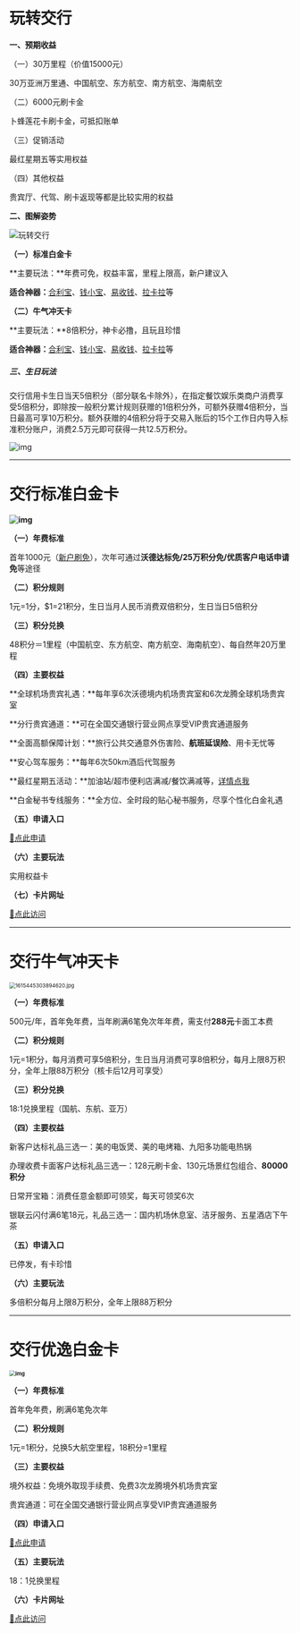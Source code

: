 # 玩转交行

**一、预期收益**

（一）30万里程（价值15000元）

30万亚洲万里通、中国航空、东方航空、南方航空、海南航空

（二）6000元刷卡金

卜蜂莲花卡刷卡金，可抵扣账单

（三）促销活动

最红星期五等实用权益

（四）其他权益

贵宾厅、代驾、刷卡返现等都是比较实用的权益

**二、图解姿势**

![玩转交行](https://cos.zjkmkj.com/media/2024/08/20/36a6d2da573e4e1d33817981b4e75204-2.webp)

**（一）标准白金卡**

**主要玩法：**年费可免，权益丰富，里程上限高，新户建议入

**适合神器：**[合利宝](tool/hlb.md)、[钱小宝](tool/qxb.md)、[易收钱](tool/ysq.md)、[拉卡拉](tool/lkl.md)等

**（二）牛气冲天卡**

**主要玩法：**8倍积分，神卡必撸，且玩且珍惜

**适合神器：**[合利宝](tool/hlb.md)、[钱小宝](tool/qxb.md)、[易收钱](tool/ysq.md)、[拉卡拉](tool/lkl.md)等

##### 三、生日玩法

交行信用卡生日当天5倍积分（部分联名卡除外），在指定餐饮娱乐类商户消费享受5倍积分，即除按一般积分累计规则获赠的1倍积分外，可额外获赠4倍积分，当日最高可享10万积分。额外获赠的4倍积分将于交易入账后的15个工作日内导入标准积分账户，消费2.5万元即可获得一共12.5万积分。

![img](https://cos.zjkmkj.com/media/2024/08/20/b30f487c985a0f95f03176023c856ab7-2.webp)

---

# 交行标准白金卡

**![img](https://cos.zjkmkj.com/media/2024/08/20/1bf83cb72783c868c188da6c2b8941ce-2.webp)**

**（一）年费标准**

首年1000元（[新户刷免](https://creditcard.bankcomm.com/content/dam/pc/mkt/1907bjk/baijinka_xize.html)），次年可通过**沃德达标免/25万积分免/优质客户电话申请免**等途径

**（二）积分规则**

1元=1分，$1=21积分，生日当月人民币消费双倍积分，生日当日5倍积分

**（三）积分兑换**

48积分＝1里程（中国航空、东方航空、南方航空、海南航空）、每自然年20万里程

**（四）主要权益**

**全球机场贵宾礼遇：**每年享6次沃德境内机场贵宾室和6次龙腾全球机场贵宾室

**分行贵宾通道：**可在全国交通银行营业网点享受VIP贵宾通道服务

**全面高额保障计划：**旅行公共交通意外伤害险、**航班延误险**、用卡无忧等

**安心驾车服务：**每年6次50km酒后代驾服务

**最红星期五活动：**加油站/超市便利店满减/餐饮满减等，[详情点我](https://creditcard.bankcomm.com/content/dam/pc/new/activity/zhzq/reddest.html)

**白金秘书专线服务：**全方位、全时段的贴心秘书服务，尽享个性化白金礼遇

**（五）申请入口**

[:link:点此申请](http://qr10.cn/D26Spk)

**（六）主要玩法**

实用权益卡

**（七）卡片网址**

[:link:点此访问](https://creditcard.bankcomm.com/content/cards/biaozhunbaijinka.html)

---

# 交行牛气冲天卡

<img src="https://cos.zjkmkj.com/media/2024/08/20/3083c4b4dc049bea3b69cc908000fac5-2.webp" alt="1615445303894620.jpg" style="zoom:67%;" />

**（一）年费标准**

500元/年，首年免年费，当年刷满6笔免次年年费，需支付**288元**卡面工本费

**（二）积分规则**

1元=1积分，每月消费可享5倍积分，生日当月消费可享8倍积分，每月上限8万积分，全年上限88万积分（核卡后12月可享受）

**（三）积分兑换**

18:1兑换里程（国航、东航、亚万）

**（四）主要权益**

新客户达标礼品三选一：美的电饭煲、美的电烤箱、九阳多功能电热锅

办理收费卡面客户达标礼品三选一：128元刷卡金、130元场景红包组合、**80000积分**

日常开宝箱：消费任意金额即可领奖，每天可领奖6次

银联云闪付满6笔18元，礼品三选一：国内机场休息室、洁牙服务、五星酒店下午茶

**（五）申请入口**

已停发，有卡珍惜

**（六）主要玩法**

多倍积分每月上限8万积分，全年上限88万积分

---

# 交行优逸白金卡

**<img src="https://cos.zjkmkj.com/media/2024/08/20/8ebacf62779f668f38e3d9c89e1bb895-2.webp" alt="img" style="zoom:67%;" />**

**（一）年费标准**

首年免年费，刷满6笔免次年

**（二）积分规则**

1元=1积分，兑换5大航空里程，18积分=1里程

**（三）主要权益**

境外权益：免境外取现手续费、免费3次龙腾境外机场贵宾室

贵宾通道：可在全国交通银行营业网点享受VIP贵宾通道服务

**（四）申请入口**

[:link:点此申请](http://qr10.cn/D26Spk)

**（五）主要玩法**

18：1兑换里程

**（六）卡片网址**

[:link:点此访问](https://creditcard.bankcomm.com/content/cards/youyibaijinka.html)
